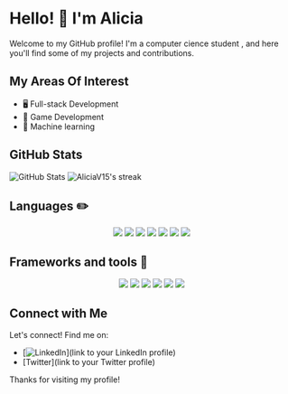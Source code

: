 # Hello! 👋 I'm Alicia

Welcome to my GitHub profile! I'm a computer cience student , and here you'll find some of my projects and contributions. 

## My Areas Of Interest

- 🖥️ Full-stack Development
- 👾 Game Development
- 🤖 Machine learning


## GitHub Stats

![GitHub Stats](https://github-readme-stats.vercel.app/api?username=AliciaV15&show_icons=true&theme=radical)
<img title="🔥 Get streak stats for your profile at git.io/streak-stats" alt="AliciaV15's streak" src="https://streak-stats.demolab.com?user=AliciaV15&theme=radical"/>
   



## Languages ✏️
<p align="center">  
 
<img  src="https://readme-components.vercel.app/api?component=logo&fill=black&logo=csharp&svgfill=6d287e">
<img  src="https://readme-components.vercel.app/api?component=logo&fill=black&logo=javascript&svgfill=f7e025">
<img  src="https://readme-components.vercel.app/api?component=logo&fill=black&logo=python&svgfill=2f6c8a">
<img  src="https://readme-components.vercel.app/api?component=logo&fill=black&logo=typescript&svgfill=2d79c7">
<img  src="https://readme-components.vercel.app/api?component=logo&fill=black&logo=php&svgfill=7377ad">
<img  src="https://readme-components.vercel.app/api?component=logo&fill=black&logo=HTML5&svgfill=f06a31">
<img  src="https://readme-components.vercel.app/api?component=logo&fill=black&logo=CSS3&svgfill=39acdd">



## Frameworks and tools 📘
<p align="center">  
 
 <img  src="https://readme-components.vercel.app/api?component=logo&fill=black&logo=react&animation=spin&svgfill=15d8fe">  
 <img  src="https://readme-components.vercel.app/api?component=logo&fill=black&logo=node.js&svgfill=659b60">
 <img  src="https://readme-components.vercel.app/api?component=logo&fill=black&logo=.net&svgfill=712d79">
  <img  src="https://readme-components.vercel.app/api?component=logo&fill=black&logo=next.js&svgfill=ffffff">
 <img  src="https://readme-components.vercel.app/api?component=logo&fill=black&logo=laravel&svgfill=ff3427">
 <img  src="https://readme-components.vercel.app/api?component=logo&fill=black&logo=unity&svgfill=ffffff">







## Connect with Me

Let's connect! Find me on:

-  [![LinkedIn](https://img.shields.io/badge/LinkedIn-YourName-blue)](link to your LinkedIn profile)
- [Twitter](link to your Twitter profile)

Thanks for visiting my profile!

